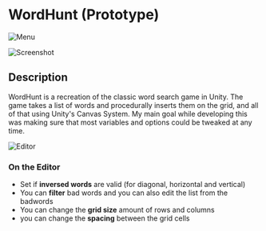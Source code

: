# WordHunt (Prototype)

![Menu](https://i.imgur.com/zIGl8oJ.png)

![Screenshot](https://i.imgur.com/FfcRzFv.png)


## Description

WordHunt is a recreation of the classic word search game in Unity. The game takes a list of words and procedurally inserts them on the grid, and all of that using Unity's Canvas System. My main goal while developing this was making sure that most variables and options could be tweaked at any time.

![Editor](https://i.imgur.com/InvrQrs.png)


### On the Editor

* Set if **inversed words** are valid (for diagonal, horizontal and vertical)
* You can **filter** bad words and you can also edit the list from the badwords
* You can change the **grid size** amount of rows and columns
* you can change the **spacing** between the grid cells

